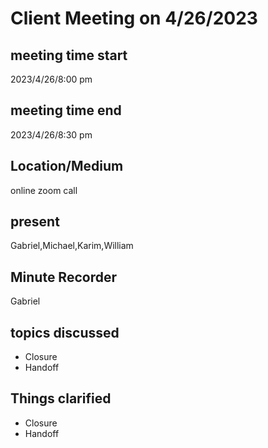 # Client Meeting on 4/26/2023
## meeting time start
2023/4/26/8:00 pm
## meeting time end
2023/4/26/8:30 pm
## Location/Medium
online zoom call
## present
Gabriel,Michael,Karim,William
## Minute Recorder
Gabriel
## topics discussed
* Closure
* Handoff
## Things clarified
* Closure
* Handoff
